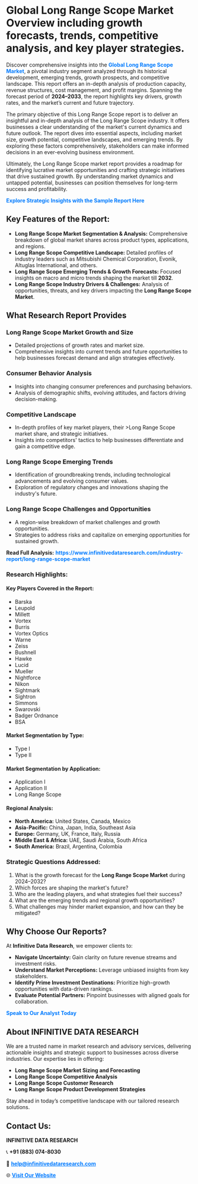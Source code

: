 <h1>Global Long Range Scope Market Overview including growth forecasts, trends, competitive analysis, and key player strategies.</h1>
<p>
Discover comprehensive insights into the 
<a href="https://www.infinitivedataresearch.com/industry-report/long-range-scope-market" rel="dofollow" style="color: #007BFF; text-decoration: none;"><strong>Global Long Range Scope Market</strong></a>, a pivotal industry segment analyzed through its historical development, emerging trends, growth prospects, and competitive landscape. This report offers an in-depth analysis of production capacity, revenue structures, cost management, and profit margins. Spanning the forecast period of <strong>2024–2033</strong>, the report highlights key drivers, growth rates, and the market’s current and future trajectory.
</p>
<p>
The primary objective of this Long Range Scope report is to deliver an insightful and in-depth analysis of the Long Range Scope industry. It offers businesses a clear understanding of the market's current dynamics and future outlook. The report dives into essential aspects, including market size, growth potential, competitive landscapes, and emerging trends. By exploring these factors comprehensively, stakeholders can make informed decisions in an ever-evolving business environment.
</p>
<p>
Ultimately, the Long Range Scope market report provides a roadmap for identifying lucrative market opportunities and crafting strategic initiatives that drive sustained growth. By understanding market dynamics and untapped potential, businesses can position themselves for long-term success and profitability.
</p>
<p>
<a href="https://www.infinitivedataresearch.com/request-sample/reportId=107563" style="color: #007BFF; text-decoration: none;"><strong>Explore Strategic Insights with the Sample Report Here</strong></a>
</p>

<h2>Key Features of the Report:</h2>
<ul>
<li><strong>Long Range Scope Market Segmentation & Analysis:</strong> Comprehensive breakdown of global market shares across product types, applications, and regions.</li>
<li><strong>Long Range Scope Competitive Landscape:</strong> Detailed profiles of industry leaders such as Mitsubishi Chemical Corporation, Evonik, Altuglas International, and others.</li>
<li><strong>Long Range Scope Emerging Trends & Growth Forecasts:</strong> Focused insights on macro and micro trends shaping the market till <strong>2032</strong>.</li>
<li><strong>Long Range Scope Industry Drivers & Challenges:</strong> Analysis of opportunities, threats, and key drivers impacting the <strong>Long Range Scope Market</strong>.</li>
</ul>

<h2>What Research Report Provides</h2>
<h3>Long Range Scope Market Growth and Size</h3>
<ul>
<li>Detailed projections of growth rates and market size.</li>
<li>Comprehensive insights into current trends and future opportunities to help businesses forecast demand and align strategies effectively.</li>
</ul>

<h3>Consumer Behavior Analysis</h3>
<ul>
<li>Insights into changing consumer preferences and purchasing behaviors.</li>
<li>Analysis of demographic shifts, evolving attitudes, and factors driving decision-making.</li>
</ul>

<h3>Competitive Landscape</h3>
<ul>
<li>In-depth profiles of key market players, their >Long Range Scope market share, and strategic initiatives.</li>
<li>Insights into competitors' tactics to help businesses differentiate and gain a competitive edge.</li>
</ul>

<h3>Long Range Scope Emerging Trends</h3>
<ul>
<li>Identification of groundbreaking trends, including technological advancements and evolving consumer values.</li>
<li>Exploration of regulatory changes and innovations shaping the industry's future.</li>
</ul>

<h3>Long Range Scope Challenges and Opportunities</h3>
<ul>
<li>A region-wise breakdown of market challenges and growth opportunities.</li>
<li>Strategies to address risks and capitalize on emerging opportunities for sustained growth.</li>
</ul>
<p><strong>Read Full Analysis:</strong> <a href="https://www.infinitivedataresearch.com/industry-report/long-range-scope-market" rel="dofollow" style="color: #007BFF; text-decoration: none;"><strong>https://www.infinitivedataresearch.com/industry-report/long-range-scope-market</strong></a></p>
<h3>Research Highlights:</h3>
<h4>Key Players Covered in the Report:</h4>
<ul><li>Barska</li><li>Leupold</li><li>Millett</li><li>Vortex</li><li>Burris</li><li>Vortex Optics</li><li>Warne</li><li>Zeiss</li><li>Bushnell</li><li>Hawke</li><li>Lucid</li><li>Mueller</li><li>Nightforce</li><li>Nikon</li><li>Sightmark</li><li>Sightron</li><li>Simmons</li><li>Swarovski</li><li>Badger Ordnance</li><li>BSA</li></ul>
<h4>Market Segmentation by Type:</h4>
<ul><li>Type I</li><li>Type II</li></ul>
<h4>Market Segmentation by Application:</h4>
<ul><li>Application I</li><li>Application II</li><li>Long Range Scope</li></ul>

<h4>Regional Analysis:</h4>
<ul>
<li><strong>North America:</strong> United States, Canada, Mexico</li>
<li><strong>Asia-Pacific:</strong> China, Japan, India, Southeast Asia</li>
<li><strong>Europe:</strong> Germany, UK, France, Italy, Russia</li>
<li><strong>Middle East & Africa:</strong> UAE, Saudi Arabia, South Africa</li>
<li><strong>South America:</strong> Brazil, Argentina, Colombia</li>
</ul>

<h3>Strategic Questions Addressed:</h3>
<ol>
<li>What is the growth forecast for the <strong>Long Range Scope Market</strong> during 2024–2032?</li>
<li>Which forces are shaping the market's future?</li>
<li>Who are the leading players, and what strategies fuel their success?</li>
<li>What are the emerging trends and regional growth opportunities?</li>
<li>What challenges may hinder market expansion, and how can they be mitigated?</li>
</ol>

<h2>Why Choose Our Reports?</h2>
<p>At <strong>Infinitive Data Research</strong>, we empower clients to:</p>
<ul>
<li><strong>Navigate Uncertainty:</strong> Gain clarity on future revenue streams and investment risks.</li>
<li><strong>Understand Market Perceptions:</strong> Leverage unbiased insights from key stakeholders.</li>
<li><strong>Identify Prime Investment Destinations:</strong> Prioritize high-growth opportunities with data-driven rankings.</li>
<li><strong>Evaluate Potential Partners:</strong> Pinpoint businesses with aligned goals for collaboration.</li>
</ul>
<p><a href="https://www.infinitivedataresearch.com/industry-report/long-range-scope-market" rel="dofollow" style="color: #007BFF; text-decoration: none;"><strong>Speak to Our Analyst Today</strong></a></p>

<h2>About INFINITIVE DATA RESEARCH</h2>
<p>We are a trusted name in market research and advisory services, delivering actionable insights and strategic support to businesses across diverse industries. Our expertise lies in offering:</p>
<ul>
<li><strong>Long Range Scope Market Sizing and Forecasting</strong></li>
<li><strong>Long Range Scope Competitive Analysis</strong></li>
<li><strong>Long Range Scope Customer Research</strong></li>
<li><strong>Long Range Scope Product Development Strategies</strong></li>
</ul>
<p>Stay ahead in today’s competitive landscape with our tailored research solutions.</p>

<h2>Contact Us:</h2>
<p><strong>INFINITIVE DATA RESEARCH</strong></p>
<p>📞 <strong>+91 (883) 074-8030</strong></p>
<p>📧 <strong><a href="mailto:help@infinitivedataresearch.com" style="color: #007BFF;">help@infinitivedataresearch.com</a></strong></p>
<p>🌐 <strong><a href="https://www.infinitivedataresearch.com" rel="dofollow" style="color: #007BFF;">Visit Our Website</a></strong></p>
